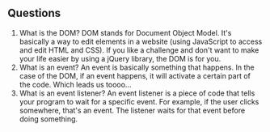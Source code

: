 ## Questions
1. What is the DOM?
DOM stands for Document Object Model. It's basically a way to edit elements in a website (using JavaScript to access and edit HTML and CSS).
If you like a challenge and don't want to make your life easier by using a jQuery library, the DOM is for you.
2. What is an event?
An event is basically something that happens. In the case of the DOM, if an event happens, it will activate a certain part of the code. Which leads us toooo...
3. What is an event listener?
An event listener is a piece of code that tells your program to wait for a specific event. For example, if the user clicks somewhere, that's an event. The listener waits for that event before doing something.
